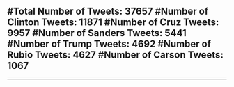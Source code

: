 #Total Number of Tweets: 37657 
#Number of Clinton Tweets: 11871
#Number of Cruz Tweets: 9957
#Number of Sanders Tweets: 5441
#Number of Trump Tweets: 4692
#Number of Rubio Tweets: 4627
#Number of Carson Tweets: 1067
---
---
